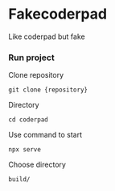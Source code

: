 # Fakecoderpad
Like coderpad but fake
### Run project
Clone repository
```
git clone {repository}
```
Directory
```
cd coderpad
```
Use command to start
```
npx serve
```
Choose directory
```
build/
```
